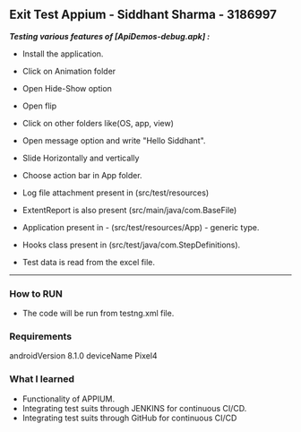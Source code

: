 ## Exit Test Appium - Siddhant Sharma - 3186997
***Testing various features of [ApiDemos-debug.apk] :***

- Install the application.

- Click on Animation folder

- Open Hide-Show option 

- Open flip

- Click on other folders like(OS, app, view)

- Open message option and write "Hello Siddhant".

- Slide Horizontally and vertically

- Choose action bar in App folder.

- Log file attachment present in (src/test/resources)

- ExtentReport is also present (src/main/java/com.BaseFile)

- Application present in - (src/test/resources/App) - generic type.

- Hooks class present in (src/test/java/com.StepDefinitions). 

- Test data is read from the excel file.
***********************************************************************************************************************


### How to RUN

- The code will be run from testng.xml file.

### Requirements

androidVersion 8.1.0
deviceName Pixel4


### What I learned
- Functionality of APPIUM.
- Integrating test suits through JENKINS for continuous CI/CD.
- Integrating test suits through GitHub for continuous CI/CD